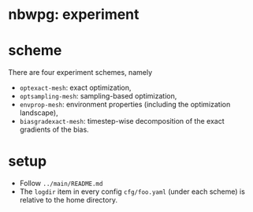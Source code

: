 # nbwpg: experiment

# scheme
There are four experiment schemes, namely
* `optexact-mesh`: exact optimization,
* `optsampling-mesh`: sampling-based optimization,
* `envprop-mesh`: environment properties (including the optimization landscape),
* `biasgradexact-mesh`: timestep-wise decomposition of the exact gradients of the bias.

# setup
* Follow `../main/README.md`
* The `logdir` item in every config `cfg/foo.yaml` (under each scheme)
  is relative to the home directory.

